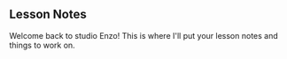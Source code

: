 ## Lesson Notes

Welcome back to studio Enzo! This is where I'll put your lesson notes and things to work on.

